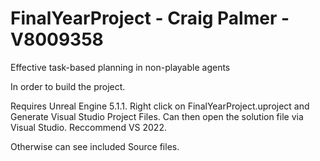 # FinalYearProject - Craig Palmer - V8009358

Effective task-based planning in non-playable agents

In order to build the project. 
 
Requires Unreal Engine 5.1.1.
Right click on FinalYearProject.uproject and Generate Visual Studio Project Files.
Can then open the solution file via Visual Studio. Reccommend VS 2022.

Otherwise can see included Source files.